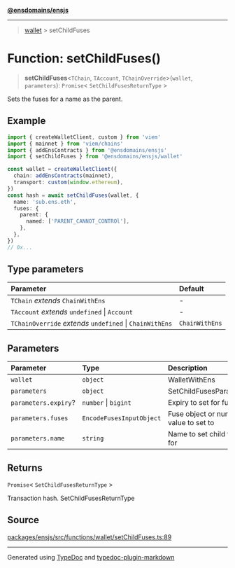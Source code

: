 [**@ensdomains/ensjs**](../README.md)

---

> [wallet](README.md) > setChildFuses

# Function: setChildFuses()

> **setChildFuses**\<`TChain`, `TAccount`, `TChainOverride`\>(`wallet`, `parameters`): `Promise`\< `SetChildFusesReturnType` \>

Sets the fuses for a name as the parent.

## Example

```ts
import { createWalletClient, custom } from 'viem'
import { mainnet } from 'viem/chains'
import { addEnsContracts } from '@ensdomains/ensjs'
import { setChildFuses } from '@ensdomains/ensjs/wallet'

const wallet = createWalletClient({
  chain: addEnsContracts(mainnet),
  transport: custom(window.ethereum),
})
const hash = await setChildFuses(wallet, {
  name: 'sub.ens.eth',
  fuses: {
    parent: {
      named: ['PARENT_CANNOT_CONTROl'],
    },
  },
})
// 0x...
```

## Type parameters

| Parameter                                                | Default        |
| :------------------------------------------------------- | :------------- |
| `TChain` _extends_ `ChainWithEns`                        | -              |
| `TAccount` _extends_ `undefined` \| `Account`            | -              |
| `TChainOverride` _extends_ `undefined` \| `ChainWithEns` | `ChainWithEns` |

## Parameters

| Parameter            | Type                     | Description                           |
| :------------------- | :----------------------- | :------------------------------------ |
| `wallet`             | `object`                 | WalletWithEns                         |
| `parameters`         | `object`                 | SetChildFusesParameters               |
| `parameters.expiry`? | `number` \| `bigint`     | Expiry to set for fuses               |
| `parameters.fuses`   | `EncodeFusesInputObject` | Fuse object or number value to set to |
| `parameters.name`    | `string`                 | Name to set child fuses for           |

## Returns

`Promise`\< `SetChildFusesReturnType` \>

Transaction hash. SetChildFusesReturnType

## Source

[packages/ensjs/src/functions/wallet/setChildFuses.ts:89](https://github.com/ensdomains/ensjs-v3/blob/62fd2c82/packages/ensjs/src/functions/wallet/setChildFuses.ts#L89)

---

Generated using [TypeDoc](https://typedoc.org/) and [typedoc-plugin-markdown](https://www.npmjs.com/package/typedoc-plugin-markdown)
